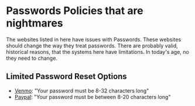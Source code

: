 # Passwords Policies that are nightmares

The websites listed in here have issues with Passwords. These websites should change the way they treat passwords. There are probably valid, historical reasons, that the systems here have limitations. In today's age, no they need to change.

## Limited Password Reset Options

- [Venmo](http://www.venmo.com): "Your password must be 8-32 characters long"
- [Paypal](http://www.paypal.com): "Your password must be between 8-20 characters long"
